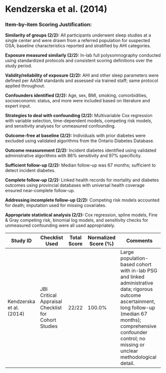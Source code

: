 # Kendzerska et al. (2014)

### Item-by-item Scoring Justification:

**Similarity of groups (2/2):** All participants underwent sleep studies at a single center and were drawn from a referred population for suspected OSA; baseline characteristics reported and stratified by AHI categories.

**Exposure measured similarly (2/2):** In-lab full polysomnography conducted using standardized protocols and consistent scoring definitions over the study period.

**Validity/reliability of exposure (2/2):** AHI and other sleep parameters were defined per AASM standards and assessed via trained staff; same protocol applied throughout.

**Confounders identified (2/2):** Age, sex, BMI, smoking, comorbidities, socioeconomic status, and more were included based on literature and expert input.

**Strategies to deal with confounding (2/2):** Multivariable Cox regression with variable selection, time-dependent models, competing risk models, and sensitivity analyses for unmeasured confounding.

**Outcome-free at baseline (2/2):** Individuals with prior diabetes were excluded using validated algorithms from the Ontario Diabetes Database.

**Outcome measurement (2/2):** Incident diabetes identified using validated administrative algorithms with 86% sensitivity and 97% specificity.

**Sufficient follow-up (2/2):** Median follow-up was 67 months; sufficient to detect incident diabetes.

**Complete follow-up (2/2):** Linked health records for mortality and diabetes outcomes using provincial databases with universal health coverage ensured near-complete follow-up.

**Addressing incomplete follow-up (2/2):** Competing risk models accounted for death; imputation used for missing covariates.

**Appropriate statistical analysis (2/2):** Cox regression, spline models, Fine & Gray competing risk, binomial log models, and sensitivity checks for unmeasured confounding were all used appropriately.

| Study ID                 | Checklist Used                                  | Total Score | Normalized Score (%) | Comments                                                                                                                                                             |
| ------------------------ | ----------------------------------------------- | ----------- | -------------------- | -------------------------------------------------------------------------------------------------------------------------------------------------------------------- |
| Kendzerska et al. (2014) | JBI Critical Appraisal Checklist for Cohort Studies | 22/22       | 100.0%               | Large population-based cohort with in-lab PSG and linked administrative data; rigorous outcome ascertainment, long follow-up (median 67 months); comprehensive confounder control; no missing or unclear methodological detail. |